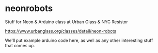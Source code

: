 # neonrobots
Stuff for Neon &amp; Arduino class at Urban Glass &amp; NYC Resistor

https://www.urbanglass.org/classes/detail/neon-robots


We'll put example arduino code here, as well as any other interesting stuff that comes up.
